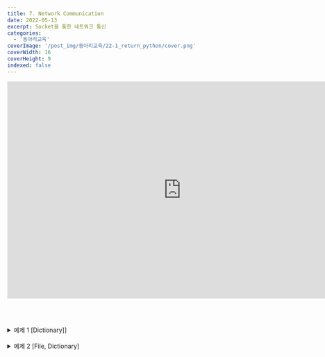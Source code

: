 ```yaml
---
title: 7. Network Communication
date: 2022-05-13
excerpt: Socket을 통한 네트워크 통신
categories:
  - '동아리교육'
coverImage: '/post_img/동아리교육/22-1_return_python/cover.png'
coverWidth: 16
coverHeight: 9
indexed: false
---
```


<iframe width="800" height="500" src="https://www.youtube.com/embed/4ISt4I63eso" title="YouTube video player" frameborder="0" allow="accelerometer; autoplay; clipboard-write; encrypted-media; gyroscope; picture-in-picture" allowfullscreen></iframe>

<br><br>

<details markdown="1">
<summary>예제 1 [Dictionary]]</summary>

dictionary를 입력으로 받아, Key와 Value의 관계를 뒤집은 dictionary를 반환하는 함수 reverse를 작성하시오.<br>

함수 입력 예시

```python
    {'A': 0, 'B': 1, 'C': 0, 'D': 2, 'E': 2}
```

함수 반환 예시

```python
    {0: ['A', 'C'], 1: ['B'], 2: ['D', 'E']}
```

</details>

<br>

<details markdown="1">
<summary>예제 2 [File, Dictionary]</summary>

파일 score.txt에 한줄에 점수 하나씩 총 20개의 점수가 저장되어 있다.
점수는 0~100점 사이이고 90~100점은 A, 80~90점 미만은 B, 70~80점 미만은 C, 60~70점 미만은 D, 60점 미만은 모두 F이다
score.txt에서 점수를 읽어 dictionary를 생성한다.
key는 학점이고, value에 list로 각각의 점수를 저장한다<br>

score.txt

```python
    95
    83
    87
    100
    65
    72
    43
    85
    77
    66
    88
    91
    54
    79
    98
    21
    100
    79
    68
    92
```

츨력 예시

```python
    ('A', [95, 100, 91, 98, 100, 92])
    ('B', [83, 87, 85, 88])
    ('C', [72, 77, 79, 79])
    ('D', [65, 66, 68])
    ('F', [43, 54, 21])
```

```python
    0 0 0 0 1
    0 0 0 1 1
    0 0 1 1 1
    0 1 1 1 1
    1 1 1 1 1

    0 0 0 0 0 0 0 1
    0 0 0 0 0 0 1 1
    0 0 0 0 0 1 1 1
    0 0 0 0 1 1 1 1
    0 0 0 1 1 1 1 1
    0 0 1 1 1 1 1 1
    0 1 1 1 1 1 1 1
    1 1 1 1 1 1 1 1
```

</details>

<br>
